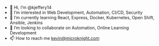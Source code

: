 - 👋 Hi, I’m @kjeffery14
- 👀 I’m interested in Web Development, Automation, CI/CD, Security
- 🌱 I’m currently learning React, Express, Docker, Kubernetes, Open Shift, Ansible, Jenkins
- 💞️ I’m looking to collaborate on Automation, Online Learning Development
- 📫 How to reach me kevin@microknight.com

<!---
kjeffery14/kjeffery14 is a ✨ special ✨ repository because its `README.md` (this file) appears on your GitHub profile.
You can click the Preview link to take a look at your changes.
--->
